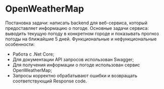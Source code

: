 # OpenWeatherMap
Постановка задачи: написать backend для веб-сервиса, который 
предоставляет информацию о погоде. 
Основные задачи сервиса: выводить текущую погоду в
конкретном городе и показывать прогноз погоды на 
ближайшие 5 дней.
Функциональные и нефункциональные особенности:
- Работа с .Net Core;
- Для документации API запросов использован Swagger;
- Для получения информации о погоде использован сервис
OpenWeatherMap;
- Запросы корректно обрабатывают ошибки и возвращать
соответствующий Response code.
